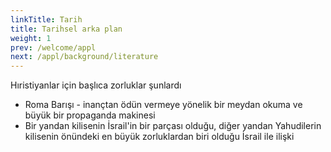 ```yaml
---
linkTitle: Tarih
title: Tarihsel arka plan
weight: 1
prev: /welcome/appl
next: /appl/background/literature
---
```


Hıristiyanlar için başlıca zorluklar şunlardı
- Roma Barışı - inançtan ödün vermeye yönelik bir meydan okuma ve büyük bir propaganda makinesi
- Bir yandan kilisenin İsrail'in bir parçası olduğu, diğer yandan Yahudilerin kilisenin önündeki en büyük zorluklardan biri olduğu İsrail ile ilişki